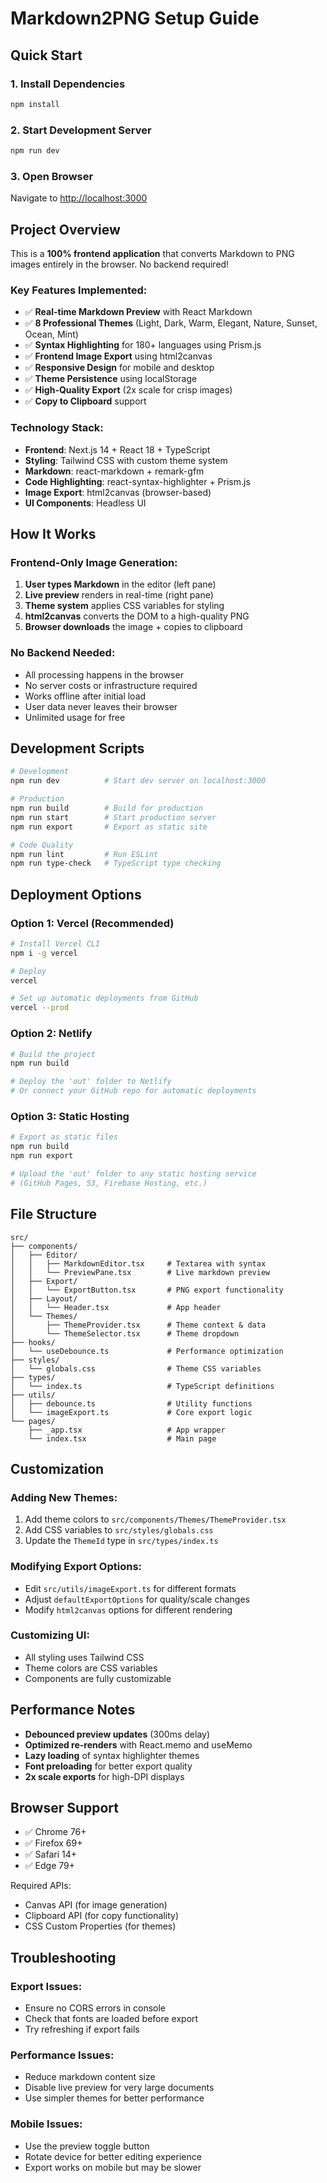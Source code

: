 # Markdown2PNG Setup Guide

## Quick Start

### 1. Install Dependencies
```bash
npm install
```

### 2. Start Development Server
```bash
npm run dev
```

### 3. Open Browser
Navigate to [http://localhost:3000](http://localhost:3000)

## Project Overview

This is a **100% frontend application** that converts Markdown to PNG images entirely in the browser. No backend required!

### Key Features Implemented:
- ✅ **Real-time Markdown Preview** with React Markdown
- ✅ **8 Professional Themes** (Light, Dark, Warm, Elegant, Nature, Sunset, Ocean, Mint)
- ✅ **Syntax Highlighting** for 180+ languages using Prism.js
- ✅ **Frontend Image Export** using html2canvas
- ✅ **Responsive Design** for mobile and desktop
- ✅ **Theme Persistence** using localStorage
- ✅ **High-Quality Export** (2x scale for crisp images)
- ✅ **Copy to Clipboard** support

### Technology Stack:
- **Frontend**: Next.js 14 + React 18 + TypeScript
- **Styling**: Tailwind CSS with custom theme system
- **Markdown**: react-markdown + remark-gfm
- **Code Highlighting**: react-syntax-highlighter + Prism.js
- **Image Export**: html2canvas (browser-based)
- **UI Components**: Headless UI

## How It Works

### Frontend-Only Image Generation:
1. **User types Markdown** in the editor (left pane)
2. **Live preview** renders in real-time (right pane) 
3. **Theme system** applies CSS variables for styling
4. **html2canvas** converts the DOM to a high-quality PNG
5. **Browser downloads** the image + copies to clipboard

### No Backend Needed:
- All processing happens in the browser
- No server costs or infrastructure required
- Works offline after initial load
- User data never leaves their browser
- Unlimited usage for free

## Development Scripts

```bash
# Development
npm run dev          # Start dev server on localhost:3000

# Production
npm run build        # Build for production
npm run start        # Start production server
npm run export       # Export as static site

# Code Quality
npm run lint         # Run ESLint
npm run type-check   # TypeScript type checking
```

## Deployment Options

### Option 1: Vercel (Recommended)
```bash
# Install Vercel CLI
npm i -g vercel

# Deploy
vercel

# Set up automatic deployments from GitHub
vercel --prod
```

### Option 2: Netlify
```bash
# Build the project
npm run build

# Deploy the 'out' folder to Netlify
# Or connect your GitHub repo for automatic deployments
```

### Option 3: Static Hosting
```bash
# Export as static files
npm run build
npm run export

# Upload the 'out' folder to any static hosting service
# (GitHub Pages, S3, Firebase Hosting, etc.)
```

## File Structure

```
src/
├── components/
│   ├── Editor/
│   │   ├── MarkdownEditor.tsx     # Textarea with syntax
│   │   └── PreviewPane.tsx        # Live markdown preview
│   ├── Export/
│   │   └── ExportButton.tsx       # PNG export functionality
│   ├── Layout/
│   │   └── Header.tsx             # App header
│   └── Themes/
│       ├── ThemeProvider.tsx      # Theme context & data
│       └── ThemeSelector.tsx      # Theme dropdown
├── hooks/
│   └── useDebounce.ts             # Performance optimization
├── styles/
│   └── globals.css                # Theme CSS variables
├── types/
│   └── index.ts                   # TypeScript definitions
├── utils/
│   ├── debounce.ts                # Utility functions
│   └── imageExport.ts             # Core export logic
└── pages/
    ├── _app.tsx                   # App wrapper
    └── index.tsx                  # Main page
```

## Customization

### Adding New Themes:
1. Add theme colors to `src/components/Themes/ThemeProvider.tsx`
2. Add CSS variables to `src/styles/globals.css`
3. Update the `ThemeId` type in `src/types/index.ts`

### Modifying Export Options:
- Edit `src/utils/imageExport.ts` for different formats
- Adjust `defaultExportOptions` for quality/scale changes
- Modify `html2canvas` options for different rendering

### Customizing UI:
- All styling uses Tailwind CSS
- Theme colors are CSS variables
- Components are fully customizable

## Performance Notes

- **Debounced preview updates** (300ms delay)
- **Optimized re-renders** with React.memo and useMemo
- **Lazy loading** of syntax highlighter themes
- **Font preloading** for better export quality
- **2x scale exports** for high-DPI displays

## Browser Support

- ✅ Chrome 76+
- ✅ Firefox 69+
- ✅ Safari 14+
- ✅ Edge 79+

Required APIs:
- Canvas API (for image generation)
- Clipboard API (for copy functionality)
- CSS Custom Properties (for themes)

## Troubleshooting

### Export Issues:
- Ensure no CORS errors in console
- Check that fonts are loaded before export
- Try refreshing if export fails

### Performance Issues:
- Reduce markdown content size
- Disable live preview for very large documents
- Use simpler themes for better performance

### Mobile Issues:
- Use the preview toggle button
- Rotate device for better editing experience
- Export works on mobile but may be slower
